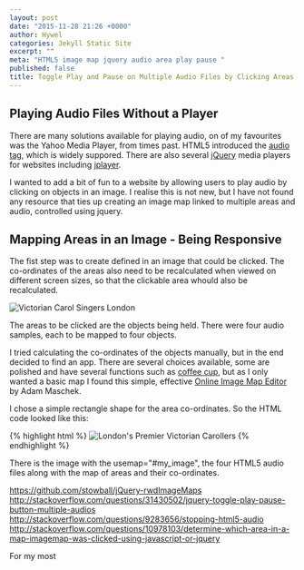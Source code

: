 ```yaml
---
layout: post
date: "2015-11-28 21:26 +0000"
author: Hywel
categories: Jekyll Static Site
excerpt: ""
meta: "HTML5 image map jquery audio area play pause "
published: false
title: Toggle Play and Pause on Multiple Audio Files by Clicking Areas on an Image Map
---
```


## Playing Audio Files Without a Player

There are many solutions available for playing audio, on of my favourites was the Yahoo Media Player, from times past. HTML5 introduced the [audio tag](https://en.wikipedia.org/wiki/HTML5_Audio), which is widely suppored.  There are also several [jQuery](https://en.wikipedia.org/wiki/JQuery) media players for websites including [jplayer](http://jplayer.org/).  

I wanted to add a bit of fun to a website by allowing users to play audio by clicking on objects in an image.  I realise this is not new, but I have not found any resource that ties up creating an image map linked to multiple areas and audio, controlled using jquery.

## Mapping Areas in an Image - Being Responsive

The fist step was to create defined <Areas> in an image that could be clicked.  The co-ordinates of the areas also need  to be recalculated when viewed on different screen sizes, so that the clickable area whould also be recalculated.

![Victorian Carol Singers London]({{site.baseurl}}/http://victoriancarolsingershire.uk/images/Victorian%20Carol%20Singers%20Colourful%20Dresses%20and%20Top%20Hats.jpg)

The areas to be clicked are the objects being held.  There were four audio samples, each to be mapped to four objects.

I tried calculating the co-ordinates of the objects manually, but in the end decided to find an app.  There are several choices available, some are polished and have several functions such as [coffee cup](http://www.coffeecup.com/image-mapper/), but as I only wanted a basic map I found this simple, effective [Online Image Map Editor](http://www.maschek.hu/imagemap/imgmap) by Adam Maschek.  

I chose a simple rectangle shape for the area co-ordinates.  So the HTML code looked like this:

{% highlight html %}
<img src="http://victoriancarolsingershire.uk/images/Victorian Carol Singers Colourful Dresses and Top Hats.jpg" class="entry-feature-image" alt="London's Premier Victorian Carollers" usemap="#my_image" style="margin-top:0;">
<audio id="sound1">
    <source src="{{ site.url }}/audio/joy to the world.mp3" type="audio/mpeg" />
</audio>
<audio id="sound2">
    <source src="{{ site.url }}/audio/jingle bells.mp3" type="audio/mpeg" />
</audio>
<audio id="sound3">
    <source src="{{ site.url }}/audio/silent night short.mp3" type="audio/mpeg" />
</audio>
<audio id="sound4">
    <source src="{{ site.url }}/audio/deck the halls.mp3" type="audio/mpeg" />
</audio>
<map name="my_image" id ="my_image">
<area shape="rect" coords="408,556,660,996" id="area1" />
<area shape="rect" coords="880,552,1096,852" id="area2" />
<area shape="rect" coords="1120,428,1360,732" id="area3" />
<area shape="rect" coords="1712,544,2444,1160" id="area4" />
</map>
{% endhighlight %}

There is the image with the usemap="#my_image", the four HTML5 audio files along with the map of areas and their co-ordinates.  




https://github.com/stowball/jQuery-rwdImageMaps
http://stackoverflow.com/questions/31430502/jquery-toggle-play-pause-button-multiple-audios
http://stackoverflow.com/questions/9283656/stopping-html5-audio
http://stackoverflow.com/questions/10978103/determine-which-area-in-a-map-imagemap-was-clicked-using-javascript-or-jquery

For my most 
